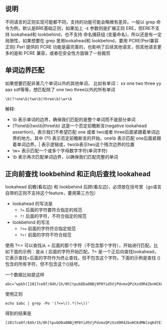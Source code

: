 ## 说明
不同语言的正则实现可能都不同，支持的功能可能会略微有差异。一般以 grep 命令为例，默认是BRE基础正则，如果加上 `-E` 参数则是扩展正则 ERE，但ERE不支持 lookahead和 lookbehind，也不支持 命名捕获组 (变量命名)，所以还是有一定局限性，如果想要在 grep 里用lookahead和 lookbehind，要用 PCRE(Perl兼容正则)
Perl 提供的 PCRE 功能是最完善的，也影响了后续其他语言，但其他语言更多的是和 PCRE 兼容，或者在安全性方面做了一些裁剪

## 单词边界匹配

如果想要匹配非某几个单词以外的其他单词， 比如有单词： xx one two three yy aax sdf等等，想匹配除了 one two three以外的所有单词

```regex
\b(?!one\b|two\b|three\b)\w+\b
```

解释:

* \b 表示单词的边界，确保我们匹配的是整个单词而不是部分单词
* (?!one\b|two\b|three\b) 这是一个否定前瞻断言(negative lookahead assertion)，表示我们不希望匹配 one 或者 two或者 three后面紧跟着单词边界的地方。其中 (?!) 表示否定前瞻断言的开始，one\b 表示匹配 one后面紧跟着单词边界。| 表示逻辑或，two\b表示two这个残次边界的位置
* \w+ 表示匹配一个或多个字母数字字符(单词字符)
* \b 表示再次匹配单词边界，以确保我们匹配完整的单词

## 正向前查找 lookbehind 和正向后查找 lookahead
lookahead 前瞻(看右边) 和 lookbehind 后顾(看左边)，必须放在括号里（go语言自带的正则不支持这个feature，要用第三方包）
* lookahead 的写法是 
	* `?=` 后面的字符要符合指定的规范
	* `?!` 后面的字符，不符合指定的规范
* lookbehind 的写法
	* `?<=` 前面的字符符合指定规范
	* `?<!` 前面的字符不符合规范

使用 ?<= 可以查找从 = 后面的那个字符（不包含那个字符），开始进行匹配。比如下面的示例：是从 ( 后面的字符开始匹配。?= 是一个正后向查找lookahead，它表示查找=后面的字符作为终止查找，但不包含这个字符。下面的示例是查找 ()包含的所有字符，但不包含这个()括号。


一个数据比如是这样
```
abc="wpkh([2817ce8f/84h/1h/0h]tpubDDa8NBj9P8Yid5VjPdvmxQPzXzd9R42bnHCKdMWJzqKd7E1ds6qdphGoYhyUvLJJGNHZQ8r2gmydpA2yJnq9Xi3Yab5t2rG35xYKSBWtDtA/1/*)#n7krh3fv"
```
使用正则
```
echo $abc | grep -Po '(?<=\().*(?=\))'
```

得到的结果是
```
[2817ce8f/84h/1h/0h]tpubDDa8NBj9P8Yid5VjPdvmxQPzXzd9R42bnHCKdMWJzqKd7E1ds6qdphGoYhyUvLJJGNHZQ8r2gmydpA2yJnq9Xi3Yab5t2rG35xYKSBWtDtA/1/*
```
